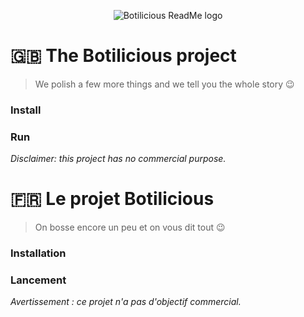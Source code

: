 <p align="center"><img src="https://s26.postimg.org/ezpatu2y1/botiliciouslogo200.png" alt="Botilicious ReadMe logo")</p>

# 🇬🇧 The Botilicious project

> We polish a few more things and we tell you the whole story 😉

### Install

### Run

*Disclaimer: this project has no commercial purpose.*

# 🇫🇷 Le projet Botilicious

> On bosse encore un peu et on vous dit tout 😉

### Installation

### Lancement

*Avertissement : ce projet n'a pas d'objectif commercial.*